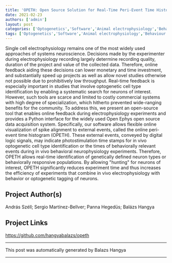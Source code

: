 ```yaml
---
title: 'OPETH: Open Source Solution for Real-Time Peri-Event Time Histogram Based on Open Ephys'
date: 2021-02-23
authors: ['admin']
layout: post
categories: ['Optogenetics','Software','Animal electrophysiology','Behaviour']
tags: ['Optogenetics','Software','Animal electrophysiology','Behaviour']
---
```

Single cell electrophysiology remains one of the most widely used approaches of systems neuroscience. Decisions made by the experimenter during electrophysiology recording largely determine recording quality, duration of the project and value of the collected data. Therefore, online feedback aiding these decisions can lower monetary and time investment, and substantially speed up projects as well as allow novel studies otherwise not possible due to prohibitively low throughput. Real-time feedback is especially important in studies that involve optogenetic cell type identification by enabling a systematic search for neurons of interest. However, such tools are scarce and limited to costly commercial systems with high degree of specialization, which hitherto prevented wide-ranging benefits for the community. To address this, we present an open-source tool that enables online feedback during electrophysiology experiments and provides a Python interface for the widely used Open Ephys open source data acquisition system. Specifically, our software allows flexible online visualization of spike alignment to external events, called the online peri-event time histogram (OPETH). These external events, conveyed by digital logic signals, may indicate photostimulation time stamps for in vivo optogenetic cell type identification or the times of behaviorally relevant events during in vivo behavioral neurophysiology experiments. Therefore, OPETH allows real-time identification of genetically defined neuron types or behaviorally responsive populations. By allowing "hunting" for neurons of interest, OPETH significantly reduces experiment time and thus increases the efficiency of experiments that combine in vivo electrophysiology with behavior or optogenetic tagging of neurons.
## Project Author(s)
András Széll; Sergio Martínez-Bellver; Panna Hegedüs; Balázs Hangya
## Project Links
https://github.com/hangyabalazs/opeth
***
This post was automatically generated by
Balazs Hangya
***
